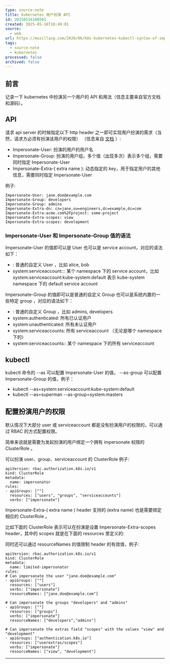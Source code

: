 ```yaml
---
type: source-note
title: kubernetes 用户扮演 API
id: 20250516100501
created: 2025-05-16T10:49:01
source:
  - web
url: https://mozillazg.com/2020/06/k8s-kubernetes-kubectl-syntax-of-impersonate-as-user-or-serviceaccount-or-group.html
tags:
  - source-note
  - kubernetes
processed: false
archived: false
---
```

## 前言

记录一下 kubernetes 中扮演另一个用户的 API 和用法（信息主要来自官方文档和源码）。

## API

请求 api server 的时候指定以下 http header 之一即可实现用户扮演的需求（当然，请求方必须有扮演该用户的权限） （信息来自 [文档](https://kubernetes.io/docs/reference/access-authn-authz/authentication/#user-impersonation) ）:

- Impersonate-User: 扮演的用户的用户名
- Impersonate-Group: 扮演的用户组，多个值（出现多次）表示多个组，需要同时指定 Impersonate-User
- Impersonate-Extra-( extra name ): 动态指定的 key，用于指定用户的其他信息，需要同时指定 Impersonate-User

例子:

```
Impersonate-User: jane.doe@example.com
Impersonate-Group: developers
Impersonate-Group: admins
Impersonate-Extra-dn: cn=jane,ou=engineers,dc=example,dc=com
Impersonate-Extra-acme.com%2Fproject: some-project
Impersonate-Extra-scopes: view
Impersonate-Extra-scopes: development
```

### Impersonate-User 和 Impersonate-Group 值的语法

Impersonate-User 的值即可以是 User 也可以是 service account，对应的语法如下：

- <User>: 普通的自定义 User ，比如 alice, bob
- system:serviceaccount:<namespace>:<serviceaccount>: 某个 namespace 下的 service account，比如 system:serviceaccount:kube-system:default 表示 kube-system namespace 下的 default service account

Impersonate-Group 的值即可以是普通的自定义 Group 也可以是系统内置的一些特定 group ，对应的语法如下：

- <Group>: 普通的自定义 Group ，比如 admins, developers
- system:authenticated: 所有已认证用户
- system:unauthenticated: 所有未认证用户
- system:serviceaccounts: 所有 serviceaccount （无论是哪个 namespace 下的）
- system:serviceaccounts:<namespace>: 某个 namespace 下的所有 serviceaccount

## kubectl

kubectl 命令的 \--as 可以配置 Impersonate-User 的值， \--as-group 可以配置 Impersonate-Group 的值，例子：

- kubectl \--as=system:serviceaccount:kube-system:default
- kubectl \--as=superman \--as-group=system:masters

## 配置扮演用户的权限

默认情况下大部分 user 或 serviceaccount 都是没有扮演用户的权限的，可以通过 RBAC 的方式配置权限。

简单来说就是需要为发起扮演的用户绑定一个拥有 impersonate 权限的 ClusterRole 。

可以扮演 user、group、serviceaccount 的 ClusterRole 例子:

```
apiVersion: rbac.authorization.k8s.io/v1
kind: ClusterRole
metadata:
  name: impersonator
rules:
- apiGroups: [""]
  resources: ["users", "groups", "serviceaccounts"]
  verbs: ["impersonate"]
```

Impersonate-Extra-( extra name ) header 支持的 (extra name) 也是需要绑定相应的 ClusterRole 。

比如下面的 ClusterRole 表示可以在扮演是设置 Impersonate-Extra-scopes header，其中的 scopes 就是在下面的 resources 里定义的:

同时还可以通过 resourceNames 的值限制 header 的有效值，例子:

```
apiVersion: rbac.authorization.k8s.io/v1
kind: ClusterRole
metadata:
  name: limited-impersonator
rules:
# Can impersonate the user "jane.doe@example.com"
- apiGroups: [""]
  resources: ["users"]
  verbs: ["impersonate"]
  resourceNames: ["jane.doe@example.com"]

# Can impersonate the groups "developers" and "admins"
- apiGroups: [""]
  resources: ["groups"]
  verbs: ["impersonate"]
  resourceNames: ["developers","admins"]

# Can impersonate the extras field "scopes" with the values "view" and "development"
- apiGroups: ["authentication.k8s.io"]
  resources: ["userextras/scopes"]
  verbs: ["impersonate"]
  resourceNames: ["view", "development"]
```

---